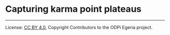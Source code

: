 <!-- SPDX-License-Identifier: CC-BY-4.0 -->
<!-- Copyright Contributors to the ODPi Egeria project. -->


# Capturing karma point plateaus




----
License: [CC BY 4.0](https://creativecommons.org/licenses/by/4.0/),
Copyright Contributors to the ODPi Egeria project.